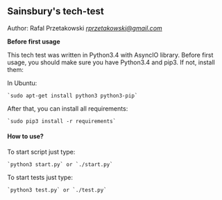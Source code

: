 ## **Sainsbury's tech-test**

Author: Rafal Przetakowski _<rprzetakowski@gmail.com>_

**Before first usage**

This tech test was written in Python3.4 with AsyncIO library. Before first usage,
you should make sure you have Python3.4 and pip3. If not, install them:

In Ubuntu:

    `sudo apt-get install python3 python3-pip`

After that, you can install all requirements:

    `sudo pip3 install -r requirements`


#### How to use?
To start script just type:

    `python3 start.py` or `./start.py`

To start tests just type:

    `python3 test.py` or `./test.py`
